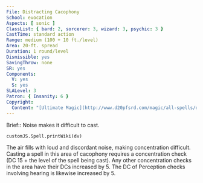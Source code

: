 ```yaml
---
File: Distracting Cacophony
School: evocation
Aspects: [ sonic ]
ClassList: { bard: 2, sorcerer: 3, wizard: 3, psychic: 3 }
CastTime: standard action
Range: medium (100 + 10 ft./level)
Area: 20-ft. spread
Duration: 1 round/level
Dismissible: yes
SavingThrow: none
SR: yes
Components:
  V: yes
  S: yes
SLALevel: 3
Patron: { Insanity: 6 }
Copyright:
  Content: "[Ultimate Magic](http://www.d20pfsrd.com/magic/all-spells/d/distracting-cacophony)"
---
```

Brief:: Noise makes it difficult to cast.

```dataviewjs
customJS.Spell.printWiki(dv)
```

The air fills with loud and discordant noise, making concentration difficult. Casting a spell in this area of cacophony requires a concentration check (DC 15 + the level of the spell being cast). Any other concentration checks in the area have their DCs increased by 5. The DC of Perception checks involving hearing is likewise increased by 5.
